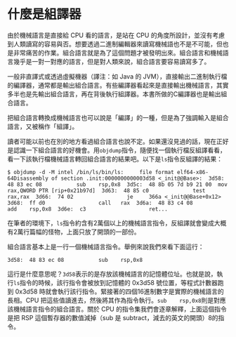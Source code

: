 # 什麼是組譯器

由於機械語言是直接給 CPU 看的語言，是站在 CPU 的角度所設計，並沒有考慮到人類讀寫的容易與否。想要透過二進制編輯器來讀寫機械語也不是不可能，但也是非常痛苦的作業。組合語言就是為了這個問題才被發明出來。組合語言和機械語言幾乎是一對一對應的語言，但是對人類來說，組合語言要容易讀寫多了。

一般非直譯式或透過虛擬機器（譯注：如 Java 的 JVM），直接輸出二進制執行檔的編譯器，通常都是輸出組合語言。有些編譯器看起來是直接輸出機械語言，其實多半也是先輸出組合語言，再在背後執行組譯器。本書所做的C編譯器也是輸出組合語言。

把組合語言轉換成機械語言也可以說是「編譯」的一種，但是為了強調輸入是組合語言，又被稱作「組譯」。

讀者可能以前也在別的地方看過組合語言也說不定。如果還沒見過的話，現在正好是認識一下組合語言的好機會。用`objdump`指令，隨便找一個執行檔反組譯看看，看一下該執行檔機械語言轉回組合語言的結果吧。以下是`ls`指令反組譯的結果：

```text
$ objdump -d -M intel /bin/ls/bin/ls:     file format elf64-x86-64Disassembly of section .init:0000000000003d58 <_init@@Base>:  3d58:  48 83 ec 08           sub    rsp,0x8  3d5c:  48 8b 05 7d b9 21 00  mov    rax,QWORD PTR [rip+0x21b97d]  3d63:  48 85 c0              test   rax,rax  3d66:  74 02                 je     366a <_init@@Base+0x12>  3d68:  ff d0                 call   rax  3d6a:  48 83 c4 08           add    rsp,0x8  3d6e:  c3                    ret...
```

在筆者的環境下，`ls`指令約含有2萬個以上的機械語言指令，反組譯就會變成大概有2萬行篇幅的怪物，上面只放了開頭的一部份。

組合語言基本上是一行一個機械語言指令。舉例來說我們來看下面這行：

```text
3d58:  48 83 ec 08           sub    rsp,0x8
```

這行是什麼意思呢？`3d58`表示的是存放該機械語言的記憶體位址。也就是說，執行`ls`指令的時候，該行指令會被放到記憶體的 0x3d58 號位置，等程式計數器跑到 0x3d58 時就會執行該行指令。緊接著的四個16進制數字是實際的機械語言的長相。CPU 把這些值讀進去，然後將其作為指令執行。`sub    rsp,0x8`則是對應該機械語言指令的組合語言。關於 CPU 的指令集我們會逐章解釋，上面這個指令是把 RSP 這個暫存器的數值減掉（sub 是 subtract，減去的英文的開頭）8的指令。

